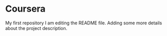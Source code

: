 # Coursera
My first repository 
I am editing the README file. Adding some more details about the project description.
